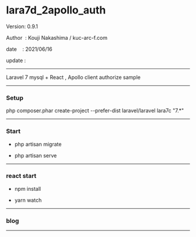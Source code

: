 ﻿# lara7d_2apollo_auth

 Version: 0.9.1

 Author  : Kouji Nakashima / kuc-arc-f.com

 date    : 2021/06/16

 update :

***

Laravel 7 mysql +  React , Apollo client authorize sample

***
### Setup

php composer.phar create-project --prefer-dist laravel/laravel lara7c "7.*"

***
### Start

* php artisan migrate

* php artisan serve

***
### react start

* npm install

* yarn watch

***
### blog


***




